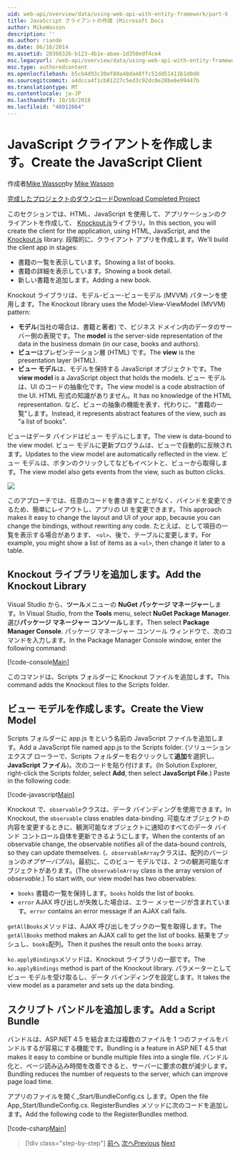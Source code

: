 ```yaml
---
uid: web-api/overview/data/using-web-api-with-entity-framework/part-6
title: JavaScript クライアントの作成 |Microsoft Docs
author: MikeWasson
description: ''
ms.author: riande
ms.date: 06/16/2014
ms.assetid: 20360326-b123-4b1e-abae-1d350edf4ce4
msc.legacyurl: /web-api/overview/data/using-web-api-with-entity-framework/part-6
msc.type: authoredcontent
ms.openlocfilehash: b5cb4d93c30ef80a48da48ffc51dd51411b1d0d0
ms.sourcegitcommit: a4dcca4f1cb81227c5ed3c92dc0e28be6e99447b
ms.translationtype: MT
ms.contentlocale: ja-JP
ms.lasthandoff: 10/10/2018
ms.locfileid: "48912664"
---
```

<a name="create-the-javascript-client"></a><span data-ttu-id="9eccf-102">JavaScript クライアントを作成します。</span><span class="sxs-lookup"><span data-stu-id="9eccf-102">Create the JavaScript Client</span></span>
====================
<span data-ttu-id="9eccf-103">作成者[Mike Wasson](https://github.com/MikeWasson)</span><span class="sxs-lookup"><span data-stu-id="9eccf-103">by [Mike Wasson](https://github.com/MikeWasson)</span></span>

[<span data-ttu-id="9eccf-104">完成したプロジェクトのダウンロード</span><span class="sxs-lookup"><span data-stu-id="9eccf-104">Download Completed Project</span></span>](https://github.com/MikeWasson/BookService)

<span data-ttu-id="9eccf-105">このセクションでは、HTML、JavaScript を使用して、アプリケーションのクライアントを作成して、 [Knockout.js](http://knockoutjs.com/)ライブラリ。</span><span class="sxs-lookup"><span data-stu-id="9eccf-105">In this section, you will create the client for the application, using HTML, JavaScript, and the [Knockout.js](http://knockoutjs.com/) library.</span></span> <span data-ttu-id="9eccf-106">段階的に、クライアント アプリを作成します。</span><span class="sxs-lookup"><span data-stu-id="9eccf-106">We'll build the client app in stages:</span></span>

- <span data-ttu-id="9eccf-107">書籍の一覧を表示しています。</span><span class="sxs-lookup"><span data-stu-id="9eccf-107">Showing a list of books.</span></span>
- <span data-ttu-id="9eccf-108">書籍の詳細を表示しています。</span><span class="sxs-lookup"><span data-stu-id="9eccf-108">Showing a book detail.</span></span>
- <span data-ttu-id="9eccf-109">新しい書籍を追加します。</span><span class="sxs-lookup"><span data-stu-id="9eccf-109">Adding a new book.</span></span>

<span data-ttu-id="9eccf-110">Knockout ライブラリは、モデル-ビュー-ビューモデル (MVVM) パターンを使用します。</span><span class="sxs-lookup"><span data-stu-id="9eccf-110">The Knockout library uses the Model-View-ViewModel (MVVM) pattern:</span></span>

- <span data-ttu-id="9eccf-111">**モデル**(当社の場合は、書籍と著者) で、ビジネス ドメイン内のデータのサーバー側の表現です。</span><span class="sxs-lookup"><span data-stu-id="9eccf-111">The **model** is the server-side representation of the data in the business domain (in our case, books and authors).</span></span>
- <span data-ttu-id="9eccf-112">**ビュー**はプレゼンテーション層 (HTML) です。</span><span class="sxs-lookup"><span data-stu-id="9eccf-112">The **view** is the presentation layer (HTML).</span></span>
- <span data-ttu-id="9eccf-113">**ビュー モデル**は、モデルを保持する JavaScript オブジェクトです。</span><span class="sxs-lookup"><span data-stu-id="9eccf-113">The **view model** is a JavaScript object that holds the models.</span></span> <span data-ttu-id="9eccf-114">ビュー モデルは、UI のコードの抽象化です。</span><span class="sxs-lookup"><span data-stu-id="9eccf-114">The view model is a code abstraction of the UI.</span></span> <span data-ttu-id="9eccf-115">HTML 形式の知識がありません。</span><span class="sxs-lookup"><span data-stu-id="9eccf-115">It has no knowledge of the HTML representation.</span></span> <span data-ttu-id="9eccf-116">など、ビューの抽象の機能を表す、代わりに、&quot;書籍の一覧&quot;します。</span><span class="sxs-lookup"><span data-stu-id="9eccf-116">Instead, it represents abstract features of the view, such as &quot;a list of books&quot;.</span></span>

<span data-ttu-id="9eccf-117">ビューはデータ バインドはビュー モデルにします。</span><span class="sxs-lookup"><span data-stu-id="9eccf-117">The view is data-bound to the view model.</span></span> <span data-ttu-id="9eccf-118">ビュー モデルに更新プログラムは、ビューで自動的に反映されます。</span><span class="sxs-lookup"><span data-stu-id="9eccf-118">Updates to the view model are automatically reflected in the view.</span></span> <span data-ttu-id="9eccf-119">ビュー モデルは、ボタンのクリックしてなどもイベントと、ビューから取得します。</span><span class="sxs-lookup"><span data-stu-id="9eccf-119">The view model also gets events from the view, such as button clicks.</span></span>

![](part-6/_static/image1.png)

<span data-ttu-id="9eccf-120">このアプローチでは、任意のコードを書き直すことがなく、バインドを変更できるため、簡単にレイアウトし、アプリの UI を変更できます。</span><span class="sxs-lookup"><span data-stu-id="9eccf-120">This approach makes it easy to change the layout and UI of your app, because you can change the bindings, without rewriting any code.</span></span> <span data-ttu-id="9eccf-121">たとえば、として項目の一覧を表示する場合があります、 `<ul>`、後で、テーブルに変更します。</span><span class="sxs-lookup"><span data-stu-id="9eccf-121">For example, you might show a list of items as a `<ul>`, then change it later to a table.</span></span>

## <a name="add-the-knockout-library"></a><span data-ttu-id="9eccf-122">Knockout ライブラリを追加します。</span><span class="sxs-lookup"><span data-stu-id="9eccf-122">Add the Knockout Library</span></span>

<span data-ttu-id="9eccf-123">Visual Studio から、**ツール**メニューの  **NuGet パッケージ マネージャー**します。</span><span class="sxs-lookup"><span data-stu-id="9eccf-123">In Visual Studio, from the **Tools** menu, select **NuGet Package Manager**.</span></span> <span data-ttu-id="9eccf-124">選び**パッケージ マネージャー コンソール**します。</span><span class="sxs-lookup"><span data-stu-id="9eccf-124">Then select **Package Manager Console**.</span></span> <span data-ttu-id="9eccf-125">パッケージ マネージャー コンソール ウィンドウで、次のコマンドを入力します。</span><span class="sxs-lookup"><span data-stu-id="9eccf-125">In the Package Manager Console window, enter the following command:</span></span>

[!code-console[Main](part-6/samples/sample1.cmd)]

<span data-ttu-id="9eccf-126">このコマンドは、Scripts フォルダーに Knockout ファイルを追加します。</span><span class="sxs-lookup"><span data-stu-id="9eccf-126">This command adds the Knockout files to the Scripts folder.</span></span>

## <a name="create-the-view-model"></a><span data-ttu-id="9eccf-127">ビュー モデルを作成します。</span><span class="sxs-lookup"><span data-stu-id="9eccf-127">Create the View Model</span></span>

<span data-ttu-id="9eccf-128">Scripts フォルダーに app.js をという名前の JavaScript ファイルを追加します。</span><span class="sxs-lookup"><span data-stu-id="9eccf-128">Add a JavaScript file named app.js to the Scripts folder.</span></span> <span data-ttu-id="9eccf-129">(ソリューション エクスプ ローラーで、Scripts フォルダーを右クリックして**追加**を選択し、 **JavaScript ファイル**)。次のコードを貼り付けます。</span><span class="sxs-lookup"><span data-stu-id="9eccf-129">(In Solution Explorer, right-click the Scripts folder, select **Add**, then select **JavaScript File**.) Paste in the following code:</span></span>

[!code-javascript[Main](part-6/samples/sample2.js)]

<span data-ttu-id="9eccf-130">Knockout で、`observable`クラスは、データ バインディングを使用できます。</span><span class="sxs-lookup"><span data-stu-id="9eccf-130">In Knockout, the `observable` class enables data-binding.</span></span> <span data-ttu-id="9eccf-131">可能なオブジェクトの内容を変更するときに、観測可能なオブジェクトに通知のすべてのデータ バインド コントロール自体を更新できるようにします。</span><span class="sxs-lookup"><span data-stu-id="9eccf-131">When the contents of an observable change, the observable notifies all of the data-bound controls, so they can update themselves.</span></span> <span data-ttu-id="9eccf-132">(、`observableArray`クラスは、配列のバージョンの*オブザーバブル*)。最初に、このビュー モデルでは、2 つの観測可能なオブジェクトがあります。</span><span class="sxs-lookup"><span data-stu-id="9eccf-132">(The `observableArray` class is the array version of *observable*.) To start with, our view model has two observables:</span></span>

- <span data-ttu-id="9eccf-133">`books` 書籍の一覧を保持します。</span><span class="sxs-lookup"><span data-stu-id="9eccf-133">`books` holds the list of books.</span></span>
- <span data-ttu-id="9eccf-134">`error` AJAX 呼び出しが失敗した場合は、エラー メッセージが含まれています。</span><span class="sxs-lookup"><span data-stu-id="9eccf-134">`error` contains an error message if an AJAX call fails.</span></span>

<span data-ttu-id="9eccf-135">`getAllBooks`メソッドは、AJAX 呼び出しをブックの一覧を取得します。</span><span class="sxs-lookup"><span data-stu-id="9eccf-135">The `getAllBooks` method makes an AJAX call to get the list of books.</span></span> <span data-ttu-id="9eccf-136">結果をプッシュし、`books`配列。</span><span class="sxs-lookup"><span data-stu-id="9eccf-136">Then it pushes the result onto the `books` array.</span></span>

<span data-ttu-id="9eccf-137">`ko.applyBindings`メソッドは、Knockout ライブラリの一部です。</span><span class="sxs-lookup"><span data-stu-id="9eccf-137">The `ko.applyBindings` method is part of the Knockout library.</span></span> <span data-ttu-id="9eccf-138">パラメーターとしてビュー モデルを受け取るし、データ バインディングを設定します。</span><span class="sxs-lookup"><span data-stu-id="9eccf-138">It takes the view model as a parameter and sets up the data binding.</span></span>

## <a name="add-a-script-bundle"></a><span data-ttu-id="9eccf-139">スクリプト バンドルを追加します。</span><span class="sxs-lookup"><span data-stu-id="9eccf-139">Add a Script Bundle</span></span>

<span data-ttu-id="9eccf-140">バンドルは、ASP.NET 4.5 を結合または複数のファイルを 1 つのファイルをバンドルするが容易にする機能です。</span><span class="sxs-lookup"><span data-stu-id="9eccf-140">Bundling is a feature in ASP.NET 4.5 that makes it easy to combine or bundle multiple files into a single file.</span></span> <span data-ttu-id="9eccf-141">バンドル化と、ページ読み込み時間を改善できると、サーバーに要求の数が減少します。</span><span class="sxs-lookup"><span data-stu-id="9eccf-141">Bundling reduces the number of requests to the server, which can improve page load time.</span></span>

<span data-ttu-id="9eccf-142">アプリのファイルを開く\_Start/BundleConfig.cs します。</span><span class="sxs-lookup"><span data-stu-id="9eccf-142">Open the file App\_Start/BundleConfig.cs.</span></span> <span data-ttu-id="9eccf-143">RegisterBundles メソッドに次のコードを追加します。</span><span class="sxs-lookup"><span data-stu-id="9eccf-143">Add the following code to the RegisterBundles method.</span></span>

[!code-csharp[Main](part-6/samples/sample3.cs)]

> [!div class="step-by-step"]
> <span data-ttu-id="9eccf-144">[前へ](part-5.md)
> [次へ](part-7.md)</span><span class="sxs-lookup"><span data-stu-id="9eccf-144">[Previous](part-5.md)
[Next](part-7.md)</span></span>
